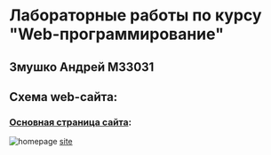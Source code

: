 # Лабораторные работы по курсу "Web-программирование"
## Змушко Андрей М33031

## Схема web-сайта:
### [Основная страница сайта](https://andrewzzz24.github.io/WebProgrammingUniversityCourse/):

![homepage](ReadmeSources/WebsiteDiagram.png)
[site](azweb.render.com)
